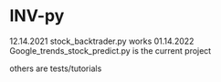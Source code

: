 # INV-py

12.14.2021 stock_backtrader.py works
01.14.2022 Google_trends_stock_predict.py is the current project

others are tests/tutorials
